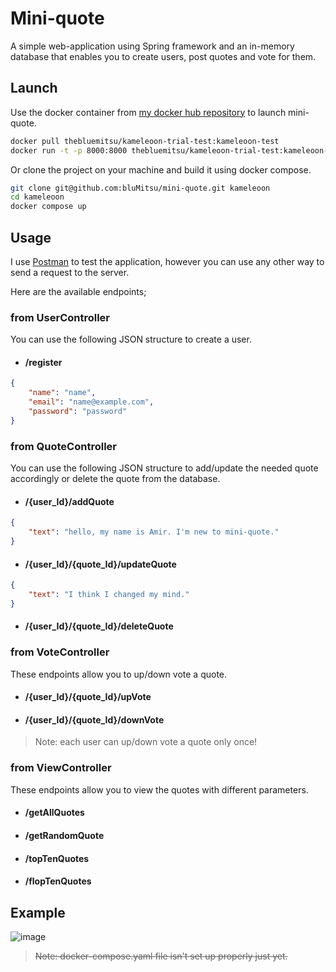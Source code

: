 # Mini-quote

A simple web-application using Spring framework and an in-memory database that enables you to create users, post quotes and vote for them. 

## Launch

Use the docker container from [my docker hub repository](https://hub.docker.com/repository/docker/thebluemitsu/kameleoon-trial-test/) to launch mini-quote.

```bash
docker pull thebluemitsu/kameleoon-trial-test:kameleoon-test
docker run -t -p 8000:8000 thebluemitsu/kameleoon-trial-test:kameleoon-test
```
Or clone the project on your machine and build it using docker compose.
```bash
git clone git@github.com:bluMitsu/mini-quote.git kameleoon
cd kameleoon
docker compose up
```
## Usage
I use [Postman](https://web.postman.co) to test the application, however you can use any other way to send a request to the server.

Here are the available endpoints; 
### from UserController
You can use the following JSON structure to create a user.
* #### /register
```json
{
    "name": "name",
    "email": "name@example.com",
    "password": "password"
}
```
### from QuoteController
You can use the following JSON structure to add/update the needed quote accordingly or delete the quote from the database. 
* #### /{user_Id}/addQuote
```json
{
    "text": "hello, my name is Amir. I'm new to mini-quote."
}
```
* #### /{user_Id}/{quote_Id}/updateQuote
```json
{
    "text": "I think I changed my mind."
}
```
* #### /{user_Id}/{quote_Id}/deleteQuote
### from VoteController
These endpoints allow you to up/down vote a quote.
* #### /{user_Id}/{quote_Id}/upVote
* #### /{user_Id}/{quote_Id}/downVote
>Note: each user can up/down vote a quote only once!
### from ViewController
These endpoints allow you to view the quotes with different parameters.
* #### /getAllQuotes
* #### /getRandomQuote
* #### /topTenQuotes
* #### /flopTenQuotes

## Example
![image](https://user-images.githubusercontent.com/42302276/219646273-95616657-1c98-4ea8-a476-34ce9f7eedbb.png)

>~~Note: docker-compose.yaml file isn't set up properly just yet.~~
